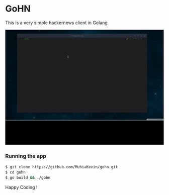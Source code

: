 #  GoHN

This is a very simple hackernews client in Golang 

![alt test](gohndemo.gif)

### Running the app

```sh
$ git clone https://github.com/MuhiaKevin/gohn.git
$ cd gohn
$ go build && ./gohn 
```



Happy Coding !
